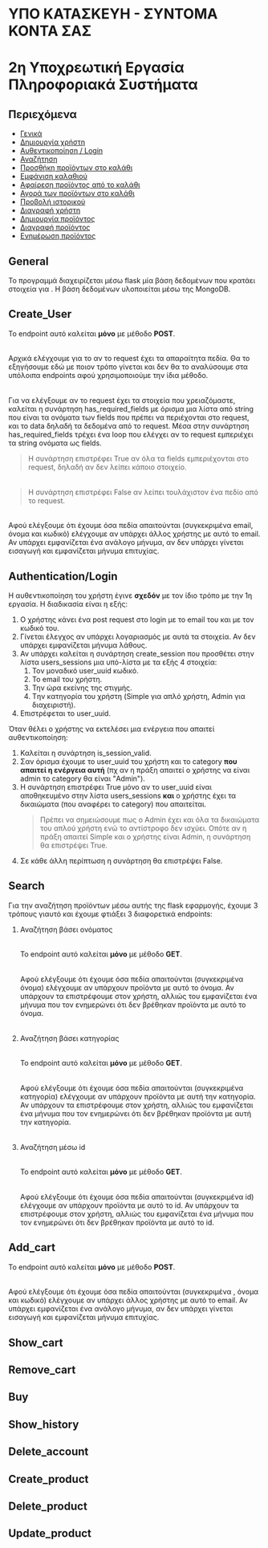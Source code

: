 # ΥΠΟ ΚΑΤΑΣΚΕΥΗ - ΣΥΝΤΟΜΑ ΚΟΝΤΑ ΣΑΣ
# 2η Υποχρεωτική Εργασία Πληροφοριακά Συστήματα

## Περιεχόμενα 
* [Γενικά](#General)
* [Δημιουργία χρήστη](#Create_User) 
* [Αυθεντικοποίηση / Login](#Authentication/Login)
* [Αναζήτηση](#Search)
* [Προσθήκη προϊόντων στο καλάθι](#Add_cart)
* [Εμφάνιση καλαθιού](#Show_cart)
* [Αφαίρεση προϊόντος από το καλάθι](#Remove_cart)
* [Αγορά των προϊόντων στο καλάθι](#Buy)
* [Προβολή ιστορικού](#Show_history)
* [Διαγραφή χρήστη](#Delete_account)
* [Δημιουργία προϊόντος](#Create_product)
* [Διαγραφή προϊόντος](#Delete_product)
* [Ενημέρωση προϊόντος](#Update_product)

## General
Το προγραμμά διαχειρίζεται μέσω flask μία βάση δεδομένων που κρατάει στοιχεία για . Η βάση δεδομένων υλοποιείται μέσω της MongoDB.

## Create_User
Το endpoint αυτό καλείται __μόνο__ με μέθοδο __POST__.
######
Αρχικά ελέγχουμε για το αν το request έχει τα απαραίτητα πεδία. Θα το εξηγήσουμε εδώ με ποιον τρόπο γίνεται και δεν θα το αναλύσουμε στα υπόλοιπα endpoints αφού χρησιμοποιούμε την ίδια μέθοδο.
######
Για να ελέγξουμε αν το request έχει τα στοιχεία που χρειαζόμαστε, καλείται η συνάρτηση has_required_fields με όρισμα μια λίστα από string που είναι τα ονόματα των fields που πρέπει να περιέχονται στο request, και το data δηλαδή τα δεδομένα από το request. Μέσα στην συνάρτηση has_required_fields τρέχει ένα loop που ελέγχει αν το request εμπεριέχει τα string ονόματα ως fields.
>Η συνάρτηση επιστρέφει True αν όλα τα fields εμπεριέχονται στο request, δηλαδή αν δεν λείπει κάποιο στοιχείο.
######
>Η συνάρτηση επιστρέφει False αν λείπει τουλάχιστον ένα πεδίο από το request. 
######
Αφού ελέγξουμε ότι έχουμε όσα πεδία απαιτούνται (συγκεκριμένα email, όνομα και κωδικό) ελέγχουμε αν υπάρχει άλλος χρήστης με αυτό το email. Αν υπάρχει εμφανίζεται ένα ανάλογο μήνυμα, αν δεν υπάρχει γίνεται εισαγωγή και εμφανίζεται μήνυμα επιτυχίας.


## Authentication/Login
Η αυθεντικοποίηση του χρήστη έγινε __σχεδόν__ με τον ίδιο τρόπο με την 1η εργασία. Η διαδικασία είναι η εξής:
1. Ο χρήστης κάνει ένα post request στο login με το email του και με τον κωδικό του.
2. Γίνεται έλεγχος αν υπάρχει λογαριασμός με αυτά τα στοιχεία. Αν δεν υπάρχει εμφανίζεται μήνυμα λάθους.
3. Αν υπάρχει καλείται η συνάρτηση create_session που προσθέτει στην λίστα users_sessions μια υπό-λίστα με τα εξής 4 στοιχεία:
	1. Τον μοναδικό user_uuid κωδικό.
	2. Το email του χρήστη.
	3. Την ώρα εκείνης της στιγμής.
	4. Tην κατηγορία του χρήστη (Simple για απλό χρήστη, Admin για διαχειριστή).
4. Επιστρέφεται το user_uuid.

Όταν θέλει ο χρήστης να εκτελέσει μια ενέργεια που απαιτεί αυθεντικοποίηση:
1. Καλείται η συνάρτηση is_session_valid.
2. Σαν όρισμα έχουμε το user_uuid του χρήστη και το category __που απαιτεί η ενέργεια αυτή__ (πχ αν η πράξη απαιτεί ο χρήστης να είναι admin το category θα είναι "Admin").
3. Η συνάρτηση επιστρέφει True μόνο αν το user_uuid είναι αποθηκευμένο στην λίστα users_sessions __και__ ο χρήστης έχει τα δικαιώματα (που αναφέρει το category) που απαιτείται. 
	>Πρέπει να σημειώσουμε πως ο Admin έχει και όλα τα δικαιώματα του απλού χρήστη ενώ το αντίστροφο δεν ισχύει. Οπότε αν η πράξη απαιτεί Simple και ο χρήστης είναι Admin, η συνάρτηση θα επιστρέψει True.
4. Σε κάθε άλλη περίπτωση η συνάρτηση θα επιστρέψει False.

## Search
Για την αναζήτηση προϊόντων μέσω αυτής της flask εφαρμογής, έχουμε 3 τρόπους γιαυτό και έχουμε φτιάξει 3 διαφορετικά endpoints:
1. Αναζήτηση βάσει ονόματος
	######
	Το endpoint αυτό καλείται __μόνο__ με μέθοδο __GET__.
	######
	Αφού ελέγξουμε ότι έχουμε όσα πεδία απαιτούνται (συγκεκριμένα όνομα) ελέγχουμε αν υπάρχουν προϊόντα με αυτό το όνομα. Αν υπάρχουν τα επιστρέφουμε στον χρήστη, αλλιώς του εμφανίζεται ένα μήνυμα που τον ενημερώνει ότι δεν βρέθηκαν προϊόντα με αυτό το όνομα.
######
2. Αναζήτηση βάσει κατηγορίας
	######
	Το endpoint αυτό καλείται __μόνο__ με μέθοδο __GET__.
	######
	Αφού ελέγξουμε ότι έχουμε όσα πεδία απαιτούνται (συγκεκριμένα κατηγορία) ελέγχουμε αν υπάρχουν προϊόντα με αυτή την κατηγορία. Αν υπάρχουν τα επιστρέφουμε στον χρήστη, αλλιώς του εμφανίζεται ένα μήνυμα που τον ενημερώνει ότι δεν βρέθηκαν προϊόντα με αυτή την κατηγορία.
######
3. Αναζήτηση μέσω id
	######
	Το endpoint αυτό καλείται __μόνο__ με μέθοδο __GET__.
	######
	Αφού ελέγξουμε ότι έχουμε όσα πεδία απαιτούνται (συγκεκριμένα id) ελέγχουμε αν υπάρχουν προϊόντα με αυτό το id. Αν υπάρχουν τα επιστρέφουμε στον χρήστη, αλλιώς του εμφανίζεται ένα μήνυμα που τον ενημερώνει ότι δεν βρέθηκαν προϊόντα με αυτό το id.
	
## Add_cart
Το endpoint αυτό καλείται __μόνο__ με μέθοδο __POST__.
######
Αφού ελέγξουμε ότι έχουμε όσα πεδία απαιτούνται (συγκεκριμένα , όνομα και κωδικό) ελέγχουμε αν υπάρχει άλλος χρήστης με αυτό το email. Αν υπάρχει εμφανίζεται ένα ανάλογο μήνυμα, αν δεν υπάρχει γίνεται εισαγωγή και εμφανίζεται μήνυμα επιτυχίας.

## Show_cart

## Remove_cart

## Buy

## Show_history

## Delete_account

## Create_product

## Delete_product

## Update_product

